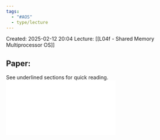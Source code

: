 ```yaml
---
tags:
  - "#AOS"
  - type/lecture
---
```

Created: 2025-02-12 20:04
Lecture: [[L04f - Shared Memory Multiprocessor OS]]


## Paper:
See underlined sections for quick reading.
![](07_Corey.pdf)